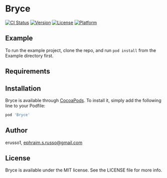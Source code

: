 # Bryce

[![CI Status](https://img.shields.io/travis/erusso1/Bryce.svg?style=flat)](https://travis-ci.org/erusso1/Bryce)
[![Version](https://img.shields.io/cocoapods/v/Bryce.svg?style=flat)](https://cocoapods.org/pods/Bryce)
[![License](https://img.shields.io/cocoapods/l/Bryce.svg?style=flat)](https://cocoapods.org/pods/Bryce)
[![Platform](https://img.shields.io/cocoapods/p/Bryce.svg?style=flat)](https://cocoapods.org/pods/Bryce)

## Example

To run the example project, clone the repo, and run `pod install` from the Example directory first.

## Requirements

## Installation

Bryce is available through [CocoaPods](https://cocoapods.org). To install
it, simply add the following line to your Podfile:

```ruby
pod 'Bryce'
```

## Author

erusso1, ephraim.s.russo@gmail.com

## License

Bryce is available under the MIT license. See the LICENSE file for more info.
